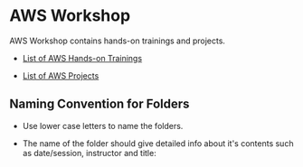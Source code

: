 # AWS Workshop

AWS Workshop contains hands-on trainings and projects.

- [List of AWS Hands-on Trainings](./Hands-on/README.md)

- [List of AWS Projects](./projects/README.md)


## Naming Convention for Folders 

- Use lower case letters to name the folders.

- The name of the folder should give detailed info about it's contents such as date/session, instructor and title:

 

